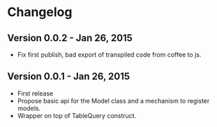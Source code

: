 # Changelog

## Version 0.0.2 - Jan 26, 2015
* Fix first publish, bad export of transpiled code from coffee to js.

## Version 0.0.1 - Jan 26, 2015
* First release
* Propose basic api for the Model class and a mechanism to register models.
* Wrapper on top of TableQuery construct.
